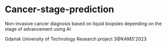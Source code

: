 # Cancer-stage-prediction
Non-invasive cancer diagnosis based on liquid biopsies depending on the stage of advancement using AI

Gdańsk University of Technology
Research project
3@KAMS'2023
